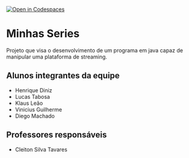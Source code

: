 [![Open in Codespaces](https://classroom.github.com/assets/launch-codespace-7f7980b617ed060a017424585567c406b6ee15c891e84e1186181d67ecf80aa0.svg)](https://classroom.github.com/open-in-codespaces?assignment_repo_id=10825176)
# Minhas Series
Projeto que visa o desenvolvimento de um programa em java capaz de manipular uma plataforma de streaming.

## Alunos integrantes da equipe

* Henrique Diniz
* Lucas Tabosa
* Klaus Leão
* Vinicius Guilherme
* Diego Machado

## Professores responsáveis

* Cleiton Silva Tavares


